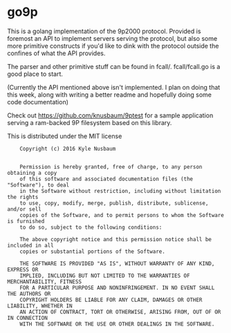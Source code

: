 # go9p
This is a golang implementation of the 9p2000 protocol.
Provided is foremost an API to implement servers serving the protocol, but also some more primitive constructs if you'd like to dink with the protocol outside the confines of what the API provides.

The parser and other primitive stuff can be found in fcall/. fcall/fcall.go is a good place to start.

(Currently the API mentioned above isn't implemented. I plan on doing that this week, along with writing a better readme and hopefully doing some code documentation)


Check out https://github.com/knusbaum/9ptest for a sample application serving a ram-backed 9P filesystem based on this library.

This is distributed under the MIT license

```
    Copyright (c) 2016 Kyle Nusbaum


    Permission is hereby granted, free of charge, to any person obtaining a copy
    of this software and associated documentation files (the "Software"), to deal
    in the Software without restriction, including without limitation the rights
    to use, copy, modify, merge, publish, distribute, sublicense, and/or sell
    copies of the Software, and to permit persons to whom the Software is furnished
    to do so, subject to the following conditions:

    The above copyright notice and this permission notice shall be included in all
    copies or substantial portions of the Software.

    THE SOFTWARE IS PROVIDED "AS IS", WITHOUT WARRANTY OF ANY KIND, EXPRESS OR
    IMPLIED, INCLUDING BUT NOT LIMITED TO THE WARRANTIES OF MERCHANTABILITY, FITNESS
    FOR A PARTICULAR PURPOSE AND NONINFRINGEMENT. IN NO EVENT SHALL THE AUTHORS OR
    COPYRIGHT HOLDERS BE LIABLE FOR ANY CLAIM, DAMAGES OR OTHER LIABILITY, WHETHER IN
    AN ACTION OF CONTRACT, TORT OR OTHERWISE, ARISING FROM, OUT OF OR IN CONNECTION
    WITH THE SOFTWARE OR THE USE OR OTHER DEALINGS IN THE SOFTWARE.

```